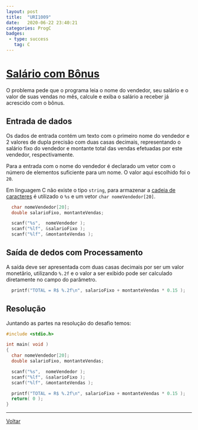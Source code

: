```yaml
---
layout: post
title:  "URI1009"
date:   2020-06-22 23:40:21
categories: ProgC
badges:
 - type: success
   tag: C
---
```


# [Salário com Bônus](https://www.urionlinejudge.com.br/judge/pt/problems/view/1009)

O problema pede que o programa leia o nome do vendedor, seu salário e o valor de suas vendas no mês, calcule e exiba o salário a receber já acrescido com o bônus.

<!--more-->

## Entrada de dados

Os dados de entrada contém um texto com o primeiro nome do vendedor e 2 valores de dupla precisão com duas casas decimais, representando o salário fixo do vendedor e montante total das vendas efetuadas por este vendedor, respectivamente.

Para a entrada com o nome do vendedor é declarado um vetor com o número de elementos suficiente para um nome. O valor aqui escolhido foi o `20`. 

Em linguagem C não existe o tipo `string`, para armazenar a [cadeia de caracteres](http://linguagemc.com.br/string-em-c-vetor-de-caracteres/) é utilizado o `%s` e um vetor `char nomeVendedor[20]`.

```c
  char nomeVendedor[20];
  double salarioFixo, montanteVendas;

  scanf("%s",  nomeVendedor );
  scanf("%lf", &salarioFixo );
  scanf("%lf", &montanteVendas );
```


## Saída de dedos com Processamento

A saída deve ser apresentada com duas casas decimais por ser um valor monetârio, utilizando `%.2f` e o valor a ser exibido pode ser calculado diretamente no campo do parâmetro.

```c
  printf("TOTAL = R$ %.2f\n", salarioFixo + montanteVendas * 0.15 );
```


## Resolução

Juntando as partes na resolução do desafio temos:

```c
#include <stdio.h>

int main( void )
{
  char nomeVendedor[20];
  double salarioFixo, montanteVendas;

  scanf("%s",  nomeVendedor );
  scanf("%lf", &salarioFixo );
  scanf("%lf", &montanteVendas );

  printf("TOTAL = R$ %.2f\n", salarioFixo + montanteVendas * 0.15 );
  return( 0 );
}
```

<hr/>

[Voltar]({{site.baseurl}}/2020/uri1009)
